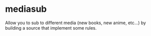 # mediasub
Allow you to sub to different media (new books, new anime, etc...) by building a source that implement some rules.
